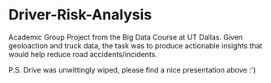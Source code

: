 # Driver-Risk-Analysis

Academic Group Project from the Big Data Course at UT Dallas. 
Given geoloaction and truck data, the task was to produce actionable insights that would help reduce road accidents/incidents.

P.S. Drive was unwittingly wiped, please find a nice presentation above :')

